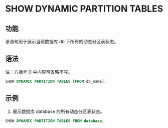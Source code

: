 # SHOW DYNAMIC PARTITION TABLES

## 功能

该语句用于展示当前数据库 db 下所有的动态分区表状态。

## 语法

注：方括号 [] 中内容可省略不写。

```sql
SHOW DYNAMIC PARTITION TABLES [FROM db_name];
```

## 示例

1. 展示数据库 database 的所有动态分区表状态。

```sql
SHOW DYNAMIC PARTITION TABLES FROM database;
```
